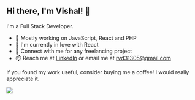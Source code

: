 ## Hi there, I'm Vishal! 👋

I'm a Full Stack Developer.

- 🔭 Mostly working on JavaScript, React and PHP
- 🌱 I'm currently in love with React
- 👯 Connect with me for any freelancing project
- 📫 Reach me at [LinkedIn](https://www.linkedin.com/in/rathodvishald/) or email me at [rvd31305@gmail.com](rvd31305@gmail.com)

If you found my work useful, consider buying me a coffee! I would really appreciate it.

[<img src="https://cdn.buymeacoffee.com/buttons/default-yellow.png" >](https://www.buymeacoffee.com/itzvishalrathod)
